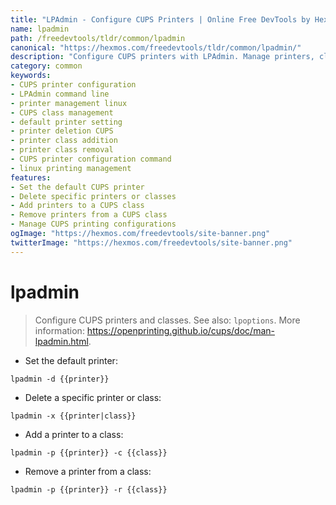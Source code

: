 ```yaml
---
title: "LPAdmin - Configure CUPS Printers | Online Free DevTools by Hexmos"
name: lpadmin
path: /freedevtools/tldr/common/lpadmin
canonical: "https://hexmos.com/freedevtools/tldr/common/lpadmin/"
description: "Configure CUPS printers with LPAdmin. Manage printers, classes, and default configurations efficiently with this command line tool. Free online tool, no registration required."
category: common
keywords:
- CUPS printer configuration
- LPAdmin command line
- printer management linux
- CUPS class management
- default printer setting
- printer deletion CUPS
- printer class addition
- printer class removal
- CUPS printer configuration command
- linux printing management
features:
- Set the default CUPS printer
- Delete specific printers or classes
- Add printers to a CUPS class
- Remove printers from a CUPS class
- Manage CUPS printing configurations
ogImage: "https://hexmos.com/freedevtools/site-banner.png"
twitterImage: "https://hexmos.com/freedevtools/site-banner.png"
---
```


# lpadmin

> Configure CUPS printers and classes.
> See also: `lpoptions`.
> More information: <https://openprinting.github.io/cups/doc/man-lpadmin.html>.

- Set the default printer:

`lpadmin -d {{printer}}`

- Delete a specific printer or class:

`lpadmin -x {{printer|class}}`

- Add a printer to a class:

`lpadmin -p {{printer}} -c {{class}}`

- Remove a printer from a class:

`lpadmin -p {{printer}} -r {{class}}`

